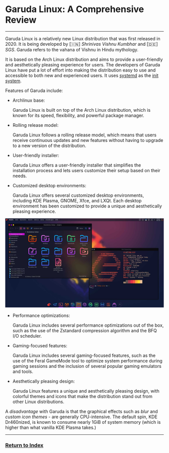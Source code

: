 # Garuda Linux: A Comprehensive Review
---

Garuda Linux is a relatively new Linux distribution that was first released in 2020. It is being developed by [🇮🇳] *Shrinivas Vishnu Kumbhar* and [🇩🇪] *SGS*. Garuda refers to the vahana of Vishnu in Hindu mythology.

It is based on the Arch Linux distribution and aims to provide a user-friendly and aesthetically pleasing experience for users. The developers of Garuda Linux have put a lot of effort into making the distribution easy to use and accessible to both new and experienced users. It uses [systemd](https://en.wikipedia.org/wiki/Systemd) as the [init system](https://en.wikipedia.org/wiki/Init).

Features of Garuda include:
- Archlinux base: 

    Garuda Linux is built on top of the Arch Linux distribution, which is known for its speed, flexibility, and powerful package manager.

- Rolling release model:

    Garuda Linux follows a rolling release model, which means that users receive continuous updates and new features without having to upgrade to a new version of the distribution.

- User-friendly installer:

    Garuda Linux offers a user-friendly installer that simplifies the installation process and lets users customize their setup based on their needs.

- Customized desktop environments: 

    Garuda Linux offers several customized desktop environments, including KDE Plasma, GNOME, Xfce, and LXQt. Each desktop environment has been customized to provide a unique and aesthetically pleasing experience.

![Garuda's customised KDE](./KDE.jpeg)
- Performance optimizations: 

    Garuda Linux includes several performance optimizations out of the box, such as the use of the Zstandard compression algorithm and the BFQ I/O scheduler.

- Gaming-focused features: 

    Garuda Linux includes several gaming-focused features, such as the use of the Feral GameMode tool to optimize system performance during gaming sessions and the inclusion of several popular gaming emulators and tools.

- Aesthetically pleasing design: 

    Garuda Linux features a unique and aesthetically pleasing design, with colorful themes and icons that make the distribution stand out from other Linux distributions.

A *disadvantage* with Garuda is that the graphical effects such as *blur* and *custom icon themes* - are generally CPU-intensive. The default spin, KDE Dr460nized, is known to consume nearly 1GiB of system memory (which is higher than what vanilla KDE Plasma takes.)

---
### [Return to Index](../)